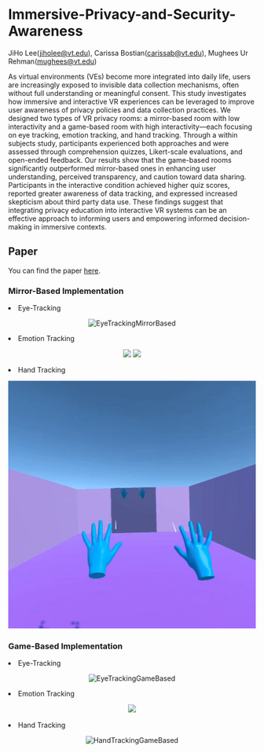 # Immersive-Privacy-and-Security-Awareness
JiHo Lee(jiholee@vt.edu), Carissa Bostian(carissab@vt.edu), Mughees Ur Rehman(mughees@vt.edu)

 As virtual environments (VEs) become more integrated into daily life, users are increasingly exposed to invisible data collection mechanisms, often without full understanding or meaningful consent. This study investigates how immersive and interactive VR experiences can be leveraged to improve user awareness of privacy policies and data collection practices. We designed two types of VR privacy rooms: a mirror-based room with low interactivity and a game-based room with high interactivity—each focusing on eye tracking, emotion tracking, and hand tracking. Through a within subjects study, participants experienced both approaches and were assessed through comprehension quizzes, Likert-scale evaluations, and open-ended feedback. Our results show that the game-based rooms significantly outperformed mirror-based ones in enhancing user understanding, perceived transparency, and caution toward data sharing. Participants in the interactive condition achieved higher quiz scores, reported greater awareness of data tracking, and expressed increased skepticism about third party data use. These findings suggest that integrating privacy education into interactive VR systems can be an effective approach to informing users and empowering informed decision-making in immersive contexts.

## Paper

You can find the paper [here](VRPrivacySecurity.pdf).

<h3>Mirror-Based Implementation</h3>
<li>Eye-Tracking</li>

<p align="center">
  <img src="Images/EyeTrackingMirrorBased.gif" alt="EyeTrackingMirrorBased" width="600"/>
</p>


<li>Emotion Tracking</li>
<p align="center">
<img src="https://github.com/user-attachments/assets/98579962-acb1-48cd-bb19-552a81141c8d"/>
<img src="https://github.com/user-attachments/assets/4c995368-805d-4c77-a808-d5eba629bd77"/>
</p>

<li>Hand Tracking</li>
<p align="center">
  <img src="Images/handTrackingMirrorBased.gif" alt="HandTrackingMirrorBased" width="600"/>
</p>




<h3>Game-Based Implementation</h3>
<li>Eye-Tracking</li>
<p align="center">
  <img src="Images/EyeTrackingGameBased.gif" alt="EyeTrackingGameBased" width="600"/>
</p>


<li>Emotion Tracking</li>
<p align="center">
<img src="https://github.com/user-attachments/assets/5c563d5f-61b7-48fe-9b81-de89b18e55dc"/>
</p>

<li>Hand Tracking</li>
<p align="center">
  <img src="Images/handTrackingGameBased2.gif" alt="HandTrackingGameBased" width="600"/>
</p>

